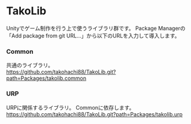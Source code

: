 # TakoLib
Unityでゲーム制作を行う上で使うライブラリ群です。
Package Managerの「Add package from git URL...」から以下のURLを入力して導入します。
### Common
共通のライブラリ。
<br>https://github.com/takohachi88/TakoLib.git?path=Packages/takolib.common
### URP
URPに関係するライブラリ。
Commonに依存します。
<br>https://github.com/takohachi88/TakoLib.git?path=Packages/takolib.urp
